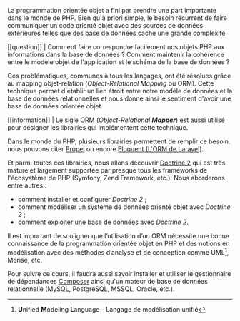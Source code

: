 
La programmation orientée objet a fini par prendre une part importante dans le monde de PHP. Bien qu'à priori simple, le besoin récurrent de faire communiquer un code orienté objet avec des sources de données extérieures telles que des base de données cache une grande complexité.

[[question]]
| Comment faire correspondre facilement nos objets PHP aux informations dans la base de données ? Comment maintenir la cohérence entre le modèle objet de l'application et le schéma de la base de données ?

Ces problématiques, communes à tous les langages, ont été résolues grâce au mapping objet-relation (*Object-Relational Mapping* ou ORM). Cette technique permet d'établir un lien étroit entre notre modèle de données et la base de données relationnelles et nous donne ainsi le sentiment d'avoir une base de données orientée objet.

[[information]]
| Le sigle ORM (*Object-Relational **Mapper***) est aussi utilisé pour désigner les librairies qui implémentent cette technique.

Dans le monde du PHP, plusieurs librairies permettent de remplir ce besoin. nous pouvons citer [Propel](http://propelorm.org) ou encore [Eloquent (L'ORM de Laravel)](https://laravel.com/docs/master/eloquent).

Et parmi toutes ces librairies, nous allons découvrir [Doctrine 2](http://docs.doctrine-project.org/projects/doctrine-orm/en/latest/) qui est très mature et largement supportée par presque tous les frameworks de l'écosystème de PHP (Symfony, Zend Framework, etc.).  Nous aborderons entre autres :

- comment installer et configurer *Doctrine 2* ;
- comment modéliser un système de données orienté objet avec *Doctrine 2* ;
- comment exploiter une base de données avec *Doctrine 2*.

Il est important de souligner que l’utilisation d’un ORM nécessite une bonne connaissance de la programmation orientée objet en PHP et des notions en modélisation avec des méthodes d’analyse et de conception comme UML[^uml], Merise, etc.

Pour suivre ce cours, il faudra aussi savoir installer et utiliser le gestionnaire de dépendances [Composer](https://getcomposer.org/) ainsi qu'un moteur de base de données relationnelle (MySQL, PostgreSQL, MSSQL, Oracle, etc.).

[^uml]: **U**nified **M**odeling **L**anguage - Langage de modélisation unifié